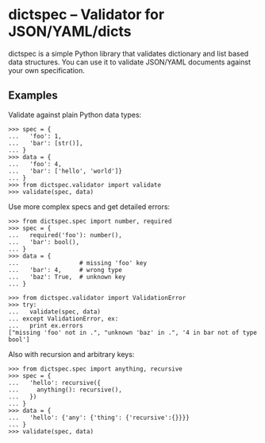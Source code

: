 dictspec – Validator for JSON/YAML/dicts
========================================

dictspec is a simple Python library that validates dictionary and list based data structures.
You can use it to validate JSON/YAML documents against your own specification.

Examples
--------

Validate against plain Python data types:

    >>> spec = {
    ...   'foo': 1,
    ...   'bar': [str()],
    ... }
    >>> data = {
    ...   'foo': 4,
    ...   'bar': ['hello', 'world']}
    ... }
    >>> from dictspec.validator import validate
    >>> validate(spec, data)


Use more complex specs and get detailed errors:

    >>> from dictspec.spec import number, required
    >>> spec = {
    ...   required('foo'): number(),
    ...   'bar': bool(),
    ... }
    >>> data = {
    ...                 # missing 'foo' key
    ...   'bar': 4,     # wrong type
    ...   'baz': True,  # unknown key
    ... }
  
    >>> from dictspec.validator import ValidationError
    >>> try:
    ...   validate(spec, data)
    ... except ValidationError, ex:
    ...   print ex.errors
    ["missing 'foo' not in .", "unknown 'baz' in .", '4 in bar not of type bool']


Also with recursion and arbitrary keys:

    >>> from dictspec.spec import anything, recursive
    >>> spec = {
    ...   'hello': recursive({
    ...     anything(): recursive(),
    ...   })
    ... }
    >>> data = {
    ...   'hello': {'any': {'thing': {'recursive':{}}}}
    ... }
    >>> validate(spec, data)
  